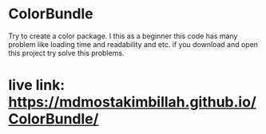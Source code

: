 # ColorBundle
Try to create a color package. I this as a beginner this code has many problem like loading time and readability and etc. if you download and open this project try solve this problems.

# live link:  https://mdmostakimbillah.github.io/ColorBundle/

